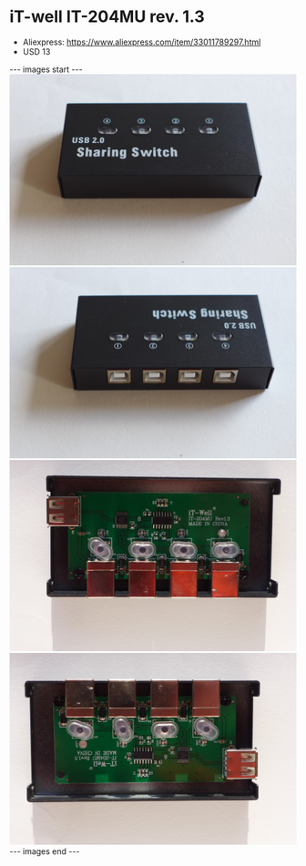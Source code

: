 # iT-well IT-204MU rev. 1.3

* Aliexpress: https://www.aliexpress.com/item/33011789297.html
* USD 13


--- images start ---
![](P1130675.JPG)
![](P1130676.JPG)
![](P1130692.JPG)
![](P1130693.JPG)
--- images end ---